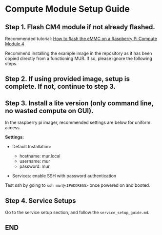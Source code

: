 # Compute Module Setup Guide

## Step 1. Flash CM4 module if not already flashed.
Recommended tutorial: [How to flash the eMMC on a Raspberry Pi Compute Module 4](https://www.youtube.com/watch?v=jp_mF1RknU4)

Recommend installing the example image in the repository as it has been copied directly from a functioning MUR. If so, please ignore the following steps.

## Step 2. If using provided image, setup is complete. If not, continue to step 3.

## Step 3. Install a lite version (only command line, no wasted compute on GUI).

In the raspberry pi imager, recommended settings are below for uniform access.

**Settings:**
- Default Installation:
  - hostname: mur.local
  - username: mur
  - password: mur

- Services: enable SSH with password authentication

Test ssh by going to `ssh mur@<IPADDRESS>` once powered on and booted.

## Step 4. Service Setups
Go to the service setup section, and follow the `service_setup_guide.md`.

## END